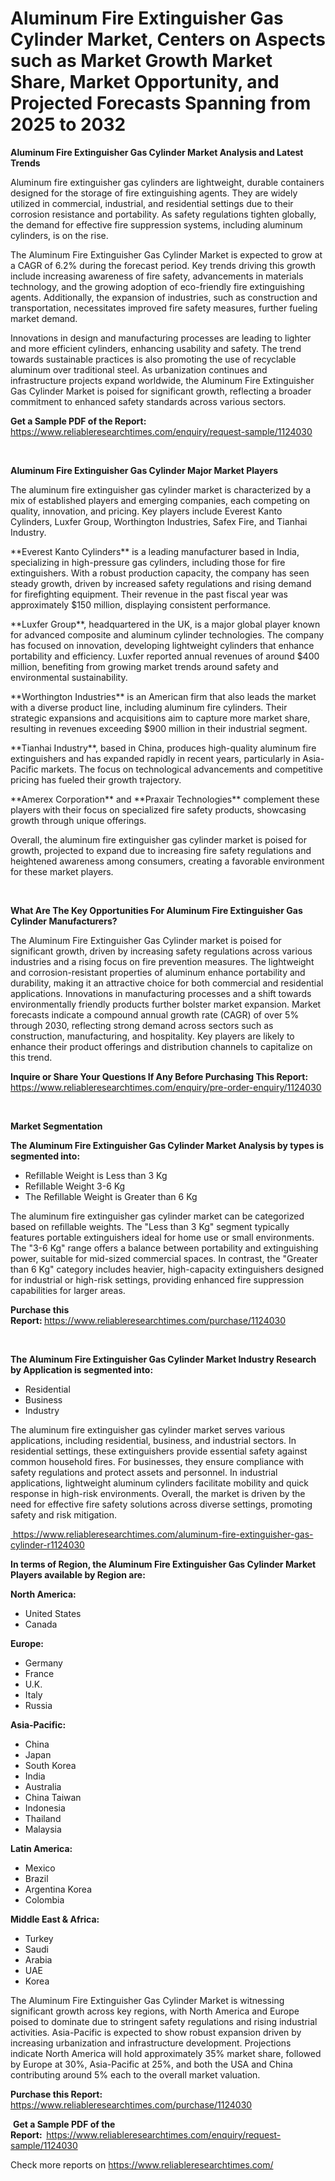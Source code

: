 <p><h1>Aluminum Fire Extinguisher Gas Cylinder Market, Centers on Aspects such as Market Growth Market Share, Market Opportunity, and Projected Forecasts Spanning from 2025 to 2032</h1></p><p><strong>Aluminum Fire Extinguisher Gas Cylinder Market Analysis and Latest Trends</strong></p>
<p><p>Aluminum fire extinguisher gas cylinders are lightweight, durable containers designed for the storage of fire extinguishing agents. They are widely utilized in commercial, industrial, and residential settings due to their corrosion resistance and portability. As safety regulations tighten globally, the demand for effective fire suppression systems, including aluminum cylinders, is on the rise.</p><p>The Aluminum Fire Extinguisher Gas Cylinder Market is expected to grow at a CAGR of 6.2% during the forecast period. Key trends driving this growth include increasing awareness of fire safety, advancements in materials technology, and the growing adoption of eco-friendly fire extinguishing agents. Additionally, the expansion of industries, such as construction and transportation, necessitates improved fire safety measures, further fueling market demand.</p><p>Innovations in design and manufacturing processes are leading to lighter and more efficient cylinders, enhancing usability and safety. The trend towards sustainable practices is also promoting the use of recyclable aluminum over traditional steel. As urbanization continues and infrastructure projects expand worldwide, the Aluminum Fire Extinguisher Gas Cylinder Market is poised for significant growth, reflecting a broader commitment to enhanced safety standards across various sectors.</p></p>
<p><strong>Get a Sample PDF of the Report:&nbsp;</strong> <a href="https://www.reliableresearchtimes.com/enquiry/request-sample/1124030?utm_campaign=3518&utm_medium=2&utm_source=Github&utm_content=ia&utm_term=11042025&utm_id=aluminum-fire-extinguisher-gas-cylinder">https://www.reliableresearchtimes.com/enquiry/request-sample/1124030</a></p>
<p>&nbsp;</p>
<p><strong>Aluminum Fire Extinguisher Gas Cylinder Major Market Players</strong></p>
<p><p>The aluminum fire extinguisher gas cylinder market is characterized by a mix of established players and emerging companies, each competing on quality, innovation, and pricing. Key players include Everest Kanto Cylinders, Luxfer Group, Worthington Industries, Safex Fire, and Tianhai Industry.</p><p>**Everest Kanto Cylinders** is a leading manufacturer based in India, specializing in high-pressure gas cylinders, including those for fire extinguishers. With a robust production capacity, the company has seen steady growth, driven by increased safety regulations and rising demand for firefighting equipment. Their revenue in the past fiscal year was approximately $150 million, displaying consistent performance.</p><p>**Luxfer Group**, headquartered in the UK, is a major global player known for advanced composite and aluminum cylinder technologies. The company has focused on innovation, developing lightweight cylinders that enhance portability and efficiency. Luxfer reported annual revenues of around $400 million, benefiting from growing market trends around safety and environmental sustainability.</p><p>**Worthington Industries** is an American firm that also leads the market with a diverse product line, including aluminum fire cylinders. Their strategic expansions and acquisitions aim to capture more market share, resulting in revenues exceeding $900 million in their industrial segment.</p><p>**Tianhai Industry**, based in China, produces high-quality aluminum fire extinguishers and has expanded rapidly in recent years, particularly in Asia-Pacific markets. The focus on technological advancements and competitive pricing has fueled their growth trajectory.</p><p>**Amerex Corporation** and **Praxair Technologies** complement these players with their focus on specialized fire safety products, showcasing growth through unique offerings. </p><p>Overall, the aluminum fire extinguisher gas cylinder market is poised for growth, projected to expand due to increasing fire safety regulations and heightened awareness among consumers, creating a favorable environment for these market players.</p></p>
<p>&nbsp;</p>
<p><strong>What Are The Key Opportunities For Aluminum Fire Extinguisher Gas Cylinder Manufacturers?</strong></p>
<p><p>The Aluminum Fire Extinguisher Gas Cylinder market is poised for significant growth, driven by increasing safety regulations across various industries and a rising focus on fire prevention measures. The lightweight and corrosion-resistant properties of aluminum enhance portability and durability, making it an attractive choice for both commercial and residential applications. Innovations in manufacturing processes and a shift towards environmentally friendly products further bolster market expansion. Market forecasts indicate a compound annual growth rate (CAGR) of over 5% through 2030, reflecting strong demand across sectors such as construction, manufacturing, and hospitality. Key players are likely to enhance their product offerings and distribution channels to capitalize on this trend.</p></p>
<p><strong>Inquire or Share Your Questions If Any Before Purchasing This Report:</strong> <a href="https://www.reliableresearchtimes.com/enquiry/pre-order-enquiry/1124030?utm_campaign=3518&utm_medium=2&utm_source=Github&utm_content=ia&utm_term=11042025&utm_id=aluminum-fire-extinguisher-gas-cylinder">https://www.reliableresearchtimes.com/enquiry/pre-order-enquiry/1124030</a></p>
<p>&nbsp;</p>
<p><strong>Market Segmentation</strong></p>
<p><strong>The Aluminum Fire Extinguisher Gas Cylinder Market Analysis by types is segmented into:</strong></p>
<p><ul><li>Refillable Weight is Less than 3 Kg</li><li>Refillable Weight 3-6 Kg</li><li>The Refillable Weight is Greater than 6 Kg</li></ul></p>
<p><p>The aluminum fire extinguisher gas cylinder market can be categorized based on refillable weights. The "Less than 3 Kg" segment typically features portable extinguishers ideal for home use or small environments. The "3-6 Kg" range offers a balance between portability and extinguishing power, suitable for mid-sized commercial spaces. In contrast, the "Greater than 6 Kg" category includes heavier, high-capacity extinguishers designed for industrial or high-risk settings, providing enhanced fire suppression capabilities for larger areas.</p></p>
<p><strong>Purchase this Report:&nbsp;</strong><a href="https://www.reliableresearchtimes.com/purchase/1124030?utm_campaign=3518&utm_medium=2&utm_source=Github&utm_content=ia&utm_term=11042025&utm_id=aluminum-fire-extinguisher-gas-cylinder">https://www.reliableresearchtimes.com/purchase/1124030</a></p>
<p>&nbsp;</p>
<p><strong>The Aluminum Fire Extinguisher Gas Cylinder Market Industry Research by Application is segmented into:</strong></p>
<p><ul><li>Residential</li><li>Business</li><li>Industry</li></ul></p>
<p><p>The aluminum fire extinguisher gas cylinder market serves various applications, including residential, business, and industrial sectors. In residential settings, these extinguishers provide essential safety against common household fires. For businesses, they ensure compliance with safety regulations and protect assets and personnel. In industrial applications, lightweight aluminum cylinders facilitate mobility and quick response in high-risk environments. Overall, the market is driven by the need for effective fire safety solutions across diverse settings, promoting safety and risk mitigation.</p></p>
<p><a href="https://www.reliableresearchtimes.com/aluminum-fire-extinguisher-gas-cylinder-r1124030?utm_campaign=3518&utm_medium=2&utm_source=Github&utm_content=ia&utm_term=11042025&utm_id=aluminum-fire-extinguisher-gas-cylinder">&nbsp;https://www.reliableresearchtimes.com/aluminum-fire-extinguisher-gas-cylinder-r1124030</a></p>
<p><strong>In terms of Region, the Aluminum Fire Extinguisher Gas Cylinder Market Players available by Region are:</strong></p>
<p>
    <p> <strong> North America: </strong>
        <ul>
            <li>United States</li>
            <li>Canada</li>
        </ul>
        </p> 
    <p> <strong> Europe: </strong>
        <ul>
            <li>Germany</li>
            <li>France</li>
            <li>U.K.</li>
            <li>Italy</li>
            <li>Russia</li>
        </ul>
        </p> 
    <p> <strong> Asia-Pacific: </strong>
        <ul>
            <li>China</li>
            <li>Japan</li>
            <li>South Korea</li>
            <li>India</li>
            <li>Australia</li>
            <li>China Taiwan</li>
            <li>Indonesia</li>
            <li>Thailand</li>
            <li>Malaysia</li>
        </ul>
        </p> 
    <p> <strong> Latin America: </strong>
        <ul>
            <li>Mexico</li>
            <li>Brazil</li>
            <li>Argentina Korea</li>
            <li>Colombia</li>
        </ul>
        </p> 
    <p> <strong> Middle East & Africa: </strong>
        <ul>
            <li>Turkey</li>
            <li>Saudi</li>
            <li>Arabia</li>
            <li>UAE</li>
            <li>Korea</li>
        </ul>
    </p>
    </p>
<p><p>The Aluminum Fire Extinguisher Gas Cylinder Market is witnessing significant growth across key regions, with North America and Europe poised to dominate due to stringent safety regulations and rising industrial activities. Asia-Pacific is expected to show robust expansion driven by increasing urbanization and infrastructure development. Projections indicate North America will hold approximately 35% market share, followed by Europe at 30%, Asia-Pacific at 25%, and both the USA and China contributing around 5% each to the overall market valuation.</p></p>
<p><strong>Purchase this Report: </strong><a href="https://www.reliableresearchtimes.com/purchase/1124030?utm_campaign=3518&utm_medium=2&utm_source=Github&utm_content=ia&utm_term=11042025&utm_id=aluminum-fire-extinguisher-gas-cylinder">https://www.reliableresearchtimes.com/purchase/1124030</a></p>
<p>&nbsp;<strong>Get a Sample PDF of the Report:&nbsp;&nbsp;</strong><a href="https://www.reliableresearchtimes.com/enquiry/request-sample/1124030?utm_campaign=3518&utm_medium=2&utm_source=Github&utm_content=ia&utm_term=11042025&utm_id=aluminum-fire-extinguisher-gas-cylinder">https://www.reliableresearchtimes.com/enquiry/request-sample/1124030</a></p>
<p><strong></strong></p>
<p>Check more reports on <a href="https://www.reliableresearchtimes.com/?utm_campaign=3518&utm_medium=2&utm_source=Github&utm_content=ia&utm_term=11042025&utm_id=aluminum-fire-extinguisher-gas-cylinder">https://www.reliableresearchtimes.com/</a></p>